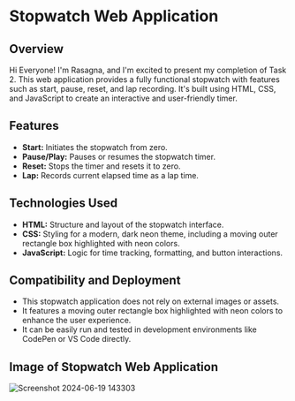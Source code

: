 # Stopwatch Web Application

## Overview

Hi Everyone! I'm Rasagna, and I'm excited to present my completion of Task 2. This web application provides a fully functional stopwatch with features such as start, pause, reset, and lap recording. It's built using HTML, CSS, and JavaScript to create an interactive and user-friendly timer.

## Features

- **Start:** Initiates the stopwatch from zero.
- **Pause/Play:** Pauses or resumes the stopwatch timer.
- **Reset:** Stops the timer and resets it to zero.
- **Lap:** Records current elapsed time as a lap time.

## Technologies Used

- **HTML:** Structure and layout of the stopwatch interface.
- **CSS:** Styling for a modern, dark neon theme, including a moving outer rectangle box highlighted with neon colors.
- **JavaScript:** Logic for time tracking, formatting, and button interactions.

## Compatibility and Deployment

- This stopwatch application does not rely on external images or assets.
- It features a moving outer rectangle box highlighted with neon colors to enhance the user experience.
- It can be easily run and tested in development environments like CodePen or VS Code directly.

## Image of Stopwatch Web Application

![Screenshot 2024-06-19 143303](https://github.com/Rasagna24/PRODIGY_WD_02/assets/150986714/87e35b04-e07e-4fd5-bdf7-a93094407d28)

